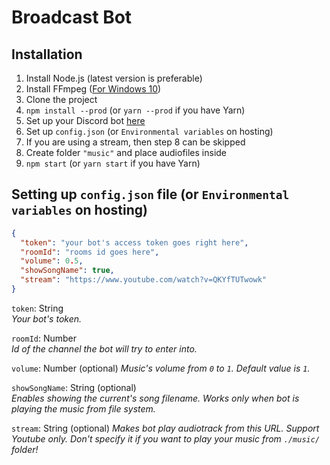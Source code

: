 # Broadcast Bot

## Installation

1. Install Node.js (latest version is preferable)
2. Install FFmpeg ([For Windows 10](https://www.wikihow.com/Install-FFmpeg-on-Windows))
3. Clone the project
4. `npm install --prod` (or `yarn --prod` if you have Yarn)
5. Set up your Discord bot [here](https://discordapp.com/developers)
6. Set up `config.json` (or `Environmental variables` on hosting)
7. If you are using a stream, then step 8 can be skipped
8. Create folder `"music"` and place audiofiles inside
9. `npm start` (or `yarn start` if you have Yarn)

## Setting up `config.json` file (or `Environmental variables` on hosting)

```json
{
  "token": "your bot's access token goes right here",
  "roomId": "rooms id goes here",
  "volume": 0.5,
  "showSongName": true,
  "stream": "https://www.youtube.com/watch?v=QKYfTUTwowk"
}
```

`token`: String  
*Your bot's token.*

`roomId`: Number  
*Id of the channel the bot will try to enter into.*

`volume`: Number (optional)
*Music's volume from `0` to `1`. Default value is `1`.*

`showSongName`: String (optional)  
*Enables showing the current's song filename. Works only when bot is playing the music from file system.*

`stream`: String (optional)
*Makes bot play audiotrack from this URL. Support Youtube only. Don't specify it if you want to play your music from `./music/` folder!*

